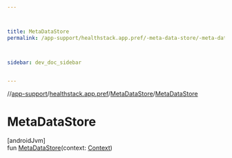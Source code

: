 ```yaml
---



title: MetaDataStore
permalink: /app-support/healthstack.app.pref/-meta-data-store/-meta-data-store.html



sidebar: dev_doc_sidebar


---
```




//[app-support](/app-support.html)/[healthstack.app.pref](../index.html)/[MetaDataStore](index.html)/[MetaDataStore](-meta-data-store.html)



# MetaDataStore



[androidJvm]\
fun [MetaDataStore](-meta-data-store.html)(context: [Context](https://developer.android.com/reference/kotlin/android/content/Context.html))






